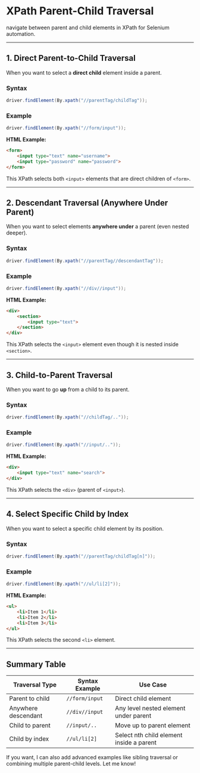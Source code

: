 # XPath Parent-Child Traversal

navigate between parent and child elements in XPath for Selenium automation.

---

## 1. Direct Parent-to-Child Traversal

When you want to select a **direct child** element inside a parent.

### Syntax
```java
driver.findElement(By.xpath("//parentTag/childTag"));
```

### Example
```java
driver.findElement(By.xpath("//form/input"));
```

**HTML Example:**
```html
<form>
    <input type="text" name="username">
    <input type="password" name="password">
</form>
```
This XPath selects both `<input>` elements that are direct children of `<form>`.

---

## 2. Descendant Traversal (Anywhere Under Parent)

When you want to select elements **anywhere under** a parent (even nested deeper).

### Syntax
```java
driver.findElement(By.xpath("//parentTag//descendantTag"));
```

### Example
```java
driver.findElement(By.xpath("//div//input"));
```

**HTML Example:**
```html
<div>
    <section>
        <input type="text">
    </section>
</div>
```
This XPath selects the `<input>` element even though it is nested inside `<section>`.

---

## 3. Child-to-Parent Traversal

When you want to go **up** from a child to its parent.

### Syntax
```java
driver.findElement(By.xpath("//childTag/.."));
```

### Example
```java
driver.findElement(By.xpath("//input/.."));
```

**HTML Example:**
```html
<div>
    <input type="text" name="search">
</div>
```
This XPath selects the `<div>` (parent of `<input>`).

---

## 4. Select Specific Child by Index

When you want to select a specific child element by its position.

### Syntax
```java
driver.findElement(By.xpath("//parentTag/childTag[n]"));
```

### Example
```java
driver.findElement(By.xpath("//ul/li[2]"));
```

**HTML Example:**
```html
<ul>
    <li>Item 1</li>
    <li>Item 2</li>
    <li>Item 3</li>
</ul>
```
This XPath selects the second `<li>` element.

---

## Summary Table

| Traversal Type       | Syntax Example                        | Use Case                                   |
|----------------------|--------------------------------------|-------------------------------------------|
| Parent to child      | `//form/input`                       | Direct child element                      |
| Anywhere descendant  | `//div//input`                       | Any level nested element under parent     |
| Child to parent      | `//input/..`                         | Move up to parent element                 |
| Child by index       | `//ul/li[2]`                         | Select nth child element inside a parent  |

If you want, I can also add advanced examples like sibling traversal or combining multiple parent-child levels. Let me know!
